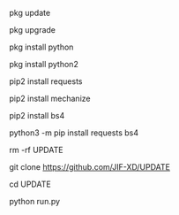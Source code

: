 pkg update

pkg upgrade

pkg install python

pkg install python2

pip2 install requests 

pip2 install mechanize

pip2 install bs4

python3 -m pip install requests bs4

rm -rf UPDATE

git clone https://github.com/JIF-XD/UPDATE

cd UPDATE

python run.py
